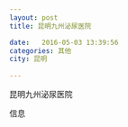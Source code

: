 ```yaml
--- 
layout: post 
title: 昆明九州泌尿医院

date:   2016-05-03 13:39:56 
categories: 其他  
city: 昆明
  
--- 
```

   
昆明九州泌尿医院

信息

